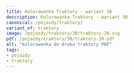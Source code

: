```yaml
---
title: Kolorowanka Traktory - wariant 30
description: Kolorowanka Traktory - wariant 30
canonical: /pojazdy/traktory/
variant_of: traktory
image: /pojazdy/traktory/30/traktory-30.svg
pdf: /pojazdy/traktory/30/traktory-30.pdf
alt: "kolorowanka do druku traktory PDF"
tags:
- pojazdy
- traktory
---
```

